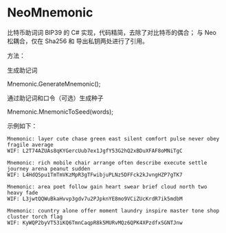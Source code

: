 # NeoMnemonic

比特币助词词 BIP39 的 C# 实现，代码精简，去除了对比特币的偶合；
与 Neo 松耦合，仅在 Sha256 和 导出私钥两处进行了引用。

方法：

生成助记词

Mnemonic.GenerateMnemonic();

通过助记词和口令（可选）生成种子

Mnemonic.MnemonicToSeed(words);

示例如下：

```
Mnemonic: layer cute chase green east silent comfort pulse never obey fragile average
WIF: L2T74AZUAs8qKYGercUub7ex1JgfY53G2hQ2xBDuXFAF8oMNiTgC

Mnemonic: rich mobile chair arrange often describe execute settle journey arena peanut sudden
WIF: L4HdQSpu1TmTmVKzMpR3gTFwibjuPLNz5DFFck2kJvngHZP7gTK7

Mnemonic: area poet follow gain heart swear brief cloud north two heavy fade
WIF: L3jwtQQWuBkaHvvp3gdv7u2PJpknYE8mo9VCiZUcKrdR7ik5mdbM

Mnemonic: country alone offer moment laundry inspire master tone shop cluster torch flag
WIF: KyWQP2byVT53iKQ6TmnCaqpR8k5MURvMQz6QPK4XPzdfxSGNTJnw
```